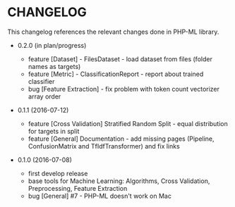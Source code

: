 CHANGELOG
=========

This changelog references the relevant changes done in PHP-ML library.

* 0.2.0 (in plan/progress)
    * feature [Dataset] - FilesDataset - load dataset from files (folder names as targets)
    * feature [Metric] - ClassificationReport - report about trained classifier
    * bug [Feature Extraction] - fix problem with token count vectorizer array order

* 0.1.1 (2016-07-12)
    * feature [Cross Validation] Stratified Random Split - equal distribution for targets in split
    * feature [General] Documentation - add missing pages (Pipeline, ConfusionMatrix and TfIdfTransformer) and fix links 

* 0.1.0 (2016-07-08)
    * first develop release
    * base tools for Machine Learning: Algorithms, Cross Validation, Preprocessing, Feature Extraction
    * bug [General] #7 - PHP-ML doesn't work on Mac
